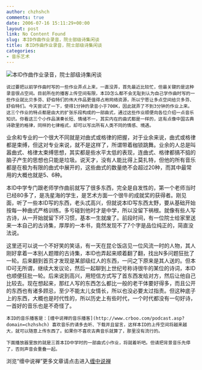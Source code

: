 ```yaml
---
author: chzhshch
comments: true
date: 2006-07-16 15:11:29+00:00
layout: post
link: No Content Found
slug: 本ID作曲作业录音，院士部级诗集闲谈
title: 本ID作曲作业录音，院士部级诗集闲谈
categories:
- 音乐艺术
---
```


			

                                                

![本ID作曲作业录音，院士部级诗集闲谈](http://simg.sinajs.cn/blog7style/images/common/sg_trans.gif)

                                                                                               

    说过要把以前学作曲时写的一些作业弄点上来，一直没弄，首先最近比较忙，但最关键的是这种录音很占空间。目前所在的播客上传空间有限，本ID怎么都不会无耻到认为自己学作曲时写的一些作业就比贝多芬、舒伯特们的伟大作品更值得占用网络资源，所以宁愿让多点空间给贝多芬、舒伯特们。今天尝试了一下，使得1分钟的录音小于700K，因此就弄了不到3分钟的作业上来。这三个作业的特点都是由大的扩张乐段构成的一部曲式，通过这些作业顺便向各位介绍一点音乐知识。你看这三个小作品演奏长短、情绪不一，其实内在的曲式都是一样的，这有点像中国古典诗歌里的格律，同样的七律格式，却可以写出所有人类不同的情感、境遇。

  业余和专业的一个很大不同就是对曲式或格律的把握，对于业余来说，曲式或格律都是束缚，但这对专业来说，就不是这样了，所谓带着枷锁跳舞。业余的人总是叫嚣曲式、格律太束缚思想，其实都是些水平太低的表现，连曲式、格律都搞不掂的脑子产生的思想也只能是垃圾。说天才，没有人能比得上莫扎特，但他的所有音乐都是在极为有限的曲式中展开的，这些曲式的数量绝不会超过20种，而其中最常用的大概也就是5、6种。

  本ID中学专门跟老师学作曲前就写了很多东西，完全是自发性的，第一个老师当时已经80多了，是冼星海的学生，是艺术方面一个很牛的成就奖的获得者。刚见面，听了一些本ID写的东西，老头忒高兴，但就说本ID写东西太野，要从基础开始按每一种曲式严格训练。多亏碰到他时才是中学，所以没留下祸根。就像有些人写古诗，从一开始就留下坏习惯，基本一生就废了。前段时间，有一位院士给家里送来一本自己的古诗集，厚厚的一本书，竟然发现不了7个字是品位纯正的，简直没法说。

  这里还可以说一个不好笑的笑话，有一天在昆仑饭店见一位风流一时的人物，其人刚好拿着一本别人题赠的古诗集，本ID也弄起来顺着翻了翻，找出N多问题狂批了一轮。后来翻到首页才发现是某部级红人的东西，一问之下原来是其人送的。但本ID可无所谓，继续大发议论，然后一起聊到上世纪号称诗很牛的某位的诗词，本ID也顺便狂批一轮。后来说到高兴，用短信方式写了首东西发给对方，然后让他自己比较去。现在想起来，那红人写的东西怎么都比一般的老干体要好得多，而且公开的东西也有诸多顾忌，至少不能太儿女情长，所以也没必要太过指责。但这种底子上的东西，大概也是时代性的，所以历史上有些时代，一个时代都没有一句好诗，一首好的音乐也是不奇怪了。

    本ID的音乐播客是：[缠中说禅的音乐播客](http://www.crboo.com/podcast.asp?domain=chzhshch) 喜欢音乐的请多去听、下载并且留言，这样本ID的上传空间将越来越大，就可以随意上传东西了。如果你不喜欢古典音乐就算了，那里没有流行的。

    下面播放器里放的就是三首本ID中学时的一部曲式小作业，将就着听吧。但请把背景音乐先停了，否则声音会重叠一起。

浏览“缠中说禅”更多文章请点击进入[缠中说禅](http://blog.sina.com.cn/m/chzhshch)
